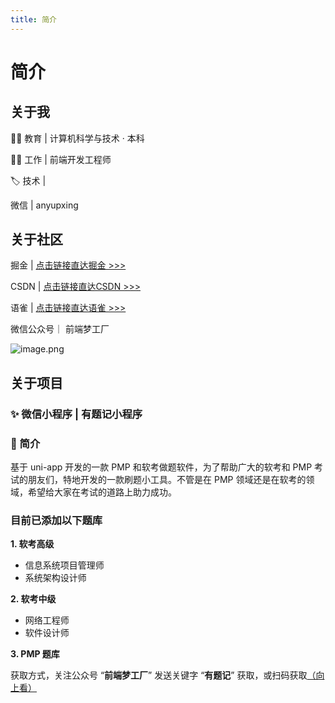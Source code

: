 ```yaml
---
title: 简介
---
```


# 简介

## 关于我

👨‍🎓 教育 | 计算机科学与技术 · 本科

👨‍💻 工作 | 前端开发工程师

🏷️ 技术 | <Badge type="tip" text="Vue.js" /> <Badge type="tip" text="Angular.js" /> <Badge type="tip" text="JavaScript" /> <Badge type="tip" text="uni-app" />

<CustomIcon name="weixin" size="20px" color="#00b066" /> 微信 | anyupxing

## 关于社区

<p><CustomIcon name="juejin" size="19px" color="#0077f7" />  掘金 |  <a href="https://juejin.cn/user/4230576472589976/posts" target="_blank">点击链接直达掘金 >>></a></p>

<p><CustomIcon name="csdn" size="20px" color="#ff4b30" /> CSDN |  <a href="https://blog.csdn.net/qq_24956515" target="_blank">点击链接直达CSDN >>></a></p>

<p><CustomIcon name="yuque" size="20px" color="#00b066" /> 语雀 |  <a href="https://www.yuque.com/anyup" target="_blank">点击链接直达语雀 >>></a></p>

<p><CustomIcon name="weixingongzhonghao" size="22px" color="#00b066" /> 微信公众号｜ 前端梦工厂 </p>

![image.png](https://cdn.nlark.com/yuque/0/2024/png/756043/1711511212734-584243f5-cdef-4f0d-8758-392b2b743b87.png?x-oss-process=image%2Fformat%2Cwebp)

## 关于项目

### ✨ 微信小程序 | 有题记小程序

### 🌟 简介

基于 uni-app 开发的一款 PMP 和软考做题软件，为了帮助广大的软考和 PMP 考试的朋友们，特地开发的一款刷题小工具。不管是在 PMP 领域还是在软考的领域，希望给大家在考试的道路上助力成功。

### 目前已添加以下题库

**1. 软考高级**

- 信息系统项目管理师
- 系统架构设计师

**2. 软考中级**

- 网络工程师
- 软件设计师

**3. PMP 题库**

获取方式，关注公众号 “**前端梦工厂**” 发送关键字 “**有题记**” 获取，或扫码获取[（向上看）](#关于社区)